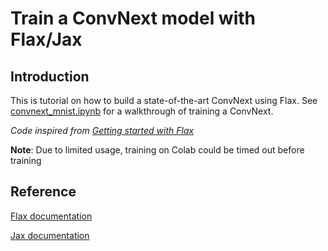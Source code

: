 # Train a ConvNext model with Flax/Jax

## Introduction
This is tutorial on how to build a state-of-the-art ConvNext using Flax. See [convnext_mnist.ipynb](../blob/master/convnext_mnist.ipynb) for a walkthrough of training a ConvNext.

*Code inspired from [Getting started with Flax](https://flax.readthedocs.io/en/latest/getting_started.html)*
 
 
**Note**: Due to limited usage, training on Colab could be timed out before training

## Reference
[Flax documentation](https://flax.readthedocs.io/en/latest/index.html)

[Jax documentation](https://jax.readthedocs.io/en/latest/index.html)
  
 
